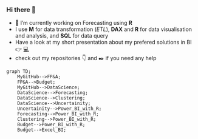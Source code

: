 ### Hi there 👋


- 🔭 I’m currently working on Forecasting using **R**
- I use **M** for data transformation (_ETL_), **DAX** and **R** for data visualisation and analysis, and **SQL** for data query
- Have a look at my short presentation about my prefered solutions in BI 👉 [:computer:](https://md3629.github.io/)
- check out my repositories :point_down: and :black_nib: if you need any help

```mermaid
graph TD;
    MyGitHub-->FP&A;
    FP&A-->Budget;
    MyGitHub-->DataScience;
    DataScience-->Forecasting;
    DataScience-->Clustering;
    DataScience-->Uncertainity;
    Uncertainity-->Power_BI_with_R;
    Forecasting-->Power_BI_with_R;
    Clustering-->Power_BI_with_R;
    Budget-->Power_BI_with_R;
    Budget-->Excel_BI;
```
